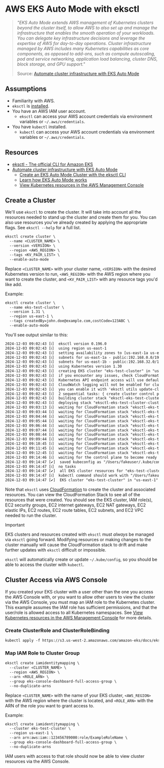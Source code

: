 # AWS EKS Auto Mode with eksctl

> _"EKS Auto Mode extends AWS management of Kubernetes clusters beyond the cluster itself, to allow AWS to also set up and manage the infrastructure
 that enables the smooth operation of your workloads. You can delegate key infrastructure decisions and leverage the expertise of AWS for day-to-day
 operations. Cluster infrastructure managed by AWS includes many Kubernetes capabilities as core components, as opposed to add-ons, such as compute
 autoscaling, pod and service networking, application load balancing, cluster DNS, block storage, and GPU support."_
>
> Source: [Automate cluster infrastructure with EKS Auto Mode](https://docs.aws.amazon.com/eks/latest/userguide/automode.html)

## Assumptions

- Familiarity with AWS.
- `eksctl` is [installed](https://eksctl.io/installation/).
- You have an AWS IAM user account.
  - `eksctl` can access your AWS account credentials via environment variables or `~/.aws/credentials`.
- You have `kubectl` installed.
  - `kubectl` can access your AWS account credentials via environment variables or `~/.aws/credentials`.

## Resources

- [eksctl - The official CLI for Amazon EKS](https://eksctl.io/)
- [Automate cluster infrastructure with EKS Auto Mode](https://docs.aws.amazon.com/eks/latest/userguide/automode.html)
  - [Create an EKS Auto Mode Cluster with the eksctl CLI](https://docs.aws.amazon.com/eks/latest/userguide/automode-get-started-eksctl.html)
  - [Learn how EKS Auto Mode works](https://docs.aws.amazon.com/eks/latest/userguide/auto-reference.html)
  - [View Kubernetes resources in the AWS Management Console](https://docs.aws.amazon.com/eks/latest/userguide/view-kubernetes-resources.html)

## Create a Cluster

We'll use `eksctl` to create the cluster. It will take into account all the resources needed to stand up the cluster and create them for you.
 You can also use resources you've already created by applying the appropriate flags. See `eksctl --help` for a full list.

```txt
eksctl create cluster \
  --name <CLUSTER_NAME> \
  --version <VERSION> \
  --region <AWS_REGION> \
  --tags <KV_PAIR_LIST> \
  --enable-auto-mode
```

Replace `<CLUSTER_NAME>` with your cluster name, `<VERSION>` with the desired Kubernetes version to run, `<AWS_REGION>` with the AWS region where you want
 to create the cluster, and `<KV_PAIR_LIST>` with any resource tags you'd like add.

Example:

```txt
eksctl create cluster \
  --name eks-test-cluster \
  --version 1.31 \
  --region us-east-1 \
  --tags createdBy=john.doe@example.com,costCode=123ABC \
  --enable-auto-mode
```

You'll see output similar to this:

```txt
2024-12-03 09:02:43 [ℹ]  eksctl version 0.196.0
2024-12-03 09:02:43 [ℹ]  using region us-east-1
2024-12-03 09:02:43 [ℹ]  setting availability zones to [us-east-1a us-east-1b]
2024-12-03 09:02:43 [ℹ]  subnets for us-east-1a - public:192.168.0.0/19 private:192.168.64.0/19
2024-12-03 09:02:43 [ℹ]  subnets for us-east-1b - public:192.168.32.0/19 private:192.168.96.0/19
2024-12-03 09:02:43 [ℹ]  using Kubernetes version 1.30
2024-12-03 09:02:43 [ℹ]  creating EKS cluster "eks-test-cluster" in "us-east-1" region with 
2024-12-03 09:02:43 [ℹ]  if you encounter any issues, check CloudFormation console or try 'eksctl utils describe-stacks --region=us-east-1 --cluster=eks-test-cluster'
2024-12-03 09:02:43 [ℹ]  Kubernetes API endpoint access will use default of {publicAccess=true, privateAccess=false} for cluster "eks-test-cluster" in "us-east-1"
2024-12-03 09:02:43 [ℹ]  CloudWatch logging will not be enabled for cluster "eks-test-cluster" in "us-east-1"
2024-12-03 09:02:43 [ℹ]  you can enable it with 'eksctl utils update-cluster-logging --enable-types={SPECIFY-YOUR-LOG-TYPES-HERE (e.g. all)} --region=us-east-1 --cluster=eks-test-cluster'
2024-12-03 09:02:43 [ℹ]  2 sequential tasks: { create cluster control plane "eks-test-cluster", wait for control plane to become ready }
2024-12-03 09:02:43 [ℹ]  building cluster stack "eksctl-eks-test-cluster-cluster"
2024-12-03 09:02:43 [ℹ]  deploying stack "eksctl-eks-test-cluster-cluster"
2024-12-03 09:03:13 [ℹ]  waiting for CloudFormation stack "eksctl-eks-test-cluster-cluster"
2024-12-03 09:03:44 [ℹ]  waiting for CloudFormation stack "eksctl-eks-test-cluster-cluster"
2024-12-03 09:04:44 [ℹ]  waiting for CloudFormation stack "eksctl-eks-test-cluster-cluster"
2024-12-03 09:05:44 [ℹ]  waiting for CloudFormation stack "eksctl-eks-test-cluster-cluster"
2024-12-03 09:06:44 [ℹ]  waiting for CloudFormation stack "eksctl-eks-test-cluster-cluster"
2024-12-03 09:07:44 [ℹ]  waiting for CloudFormation stack "eksctl-eks-test-cluster-cluster"
2024-12-03 09:08:44 [ℹ]  waiting for CloudFormation stack "eksctl-eks-test-cluster-cluster"
2024-12-03 09:09:44 [ℹ]  waiting for CloudFormation stack "eksctl-eks-test-cluster-cluster"
2024-12-03 09:10:45 [ℹ]  waiting for CloudFormation stack "eksctl-eks-test-cluster-cluster"
2024-12-03 09:11:45 [ℹ]  waiting for CloudFormation stack "eksctl-eks-test-cluster-cluster"
2024-12-03 09:12:45 [ℹ]  waiting for CloudFormation stack "eksctl-eks-test-cluster-cluster"
2024-12-03 09:14:46 [ℹ]  waiting for the control plane to become ready
2024-12-03 09:14:47 [✔]  saved kubeconfig as "/Users/fakeuser/.kube/config"
2024-12-03 09:14:47 [ℹ]  no tasks
2024-12-03 09:14:47 [✔]  all EKS cluster resources for "eks-test-cluster" have been created
2024-12-03 09:14:47 [ℹ]  kubectl command should work with "/Users/fakeuser/.kube/config", try 'kubectl get nodes'
2024-12-03 09:14:47 [✔]  EKS cluster "eks-test-cluster" in "us-east-1" region is ready
```

Note that `eksctl` uses [CloudFormation](https://docs.aws.amazon.com/AWSCloudFormation/latest/UserGuide/Welcome.html) to create the cluster and
 associated resources. You can view the CloudFormation Stack to see all of the resources that were created. You should see the EKS cluster, IAM role(s),
 EC2 security groups, EC2 internet gateways, EC2 NAT gateways, EC2 elastic IPs, EC2 routes, EC2 route tables, EC2 subnets, and EC2 VPC needed to run the
 cluster.

> [!IMPORTANT]  
> EKS clusters and resources created with `eksctl` must _always_ be managed via `eksctl` going forward. Modifying resources or making
 changes to the cluster manually will cause the CloudFormation stack to drift and make further updates with `eksctl` difficult or impossible.

`eksctl` will automatically create or update `~/.kube/config`, so you should be able to access the cluster with `kubectl`.

## Cluster Access via AWS Console

If you created your EKS cluster with a user other than the one you access the AWS Console with, or you want to allow other users to view the cluster via
 the AWS Console, you must map an IAM role to the Kubernetes cluster. This example assumes the IAM role has sufficient permissions, and that the user/role is
 allowed access to all Kubernetes namespaces. See
 [View Kubernetes resources in the AWS Management Console](https://docs.aws.amazon.com/eks/latest/userguide/view-kubernetes-resources.html) for more details.

### Create ClusterRole and ClusterRoleBinding

```txt
kubectl apply -f https://s3.us-west-2.amazonaws.com/amazon-eks/docs/eks-console-full-access.yaml
```

### Map IAM Role to Cluster Group

```txt
eksctl create iamidentitymapping \
  --cluster <CLUSTER_NAME> \
  --region <AWS_REGION> \
  --arn <ROLE_ARN> \
  --group eks-console-dashboard-full-access-group \
  --no-duplicate-arns
```

Replace `<CLUSTER_NAME>` with the name of your EKS cluster, `<AWS_REGION>` with the AWS region where the cluster is located, and `<ROLE_ARN>` with the ARN of the role you want
 to grant access to.

Example:

```txt
eksctl create iamidentitymapping \
  --cluster eks-test-cluster \
  --region us-east-1 \
  --arn arn:aws:iam::123456789000:role/ExampleRoleName \
  --group eks-console-dashboard-full-access-group \
  --no-duplicate-arns
```

IAM users with access to that role should now be able to view cluster resources via the AWS Console.
